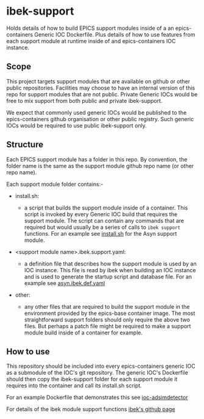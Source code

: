 # ibek-support

Holds details of how to build EPICS support modules inside of a
an epics-containers Generic IOC Dockerfile. Plus details of
how to use features from each support module at runtime inside of
and epics-containers IOC instance.

## Scope

This project targets
support modules that are available on github or other public
repositories. Facilities may choose to have an internal version of this
repo for support modules that are not public. Private Generic IOCs
would be free to mix support from both public and private ibek-support.

We expect that commonly used generic IOCs would be published to the
epics-containers github organisation or other public registry.
Such generic IOCs would be required to use public ibek-support only.



## Structure

Each EPICS support module has a folder in this repo. By convention,
the folder name is the same as the support module github repo name
(or other repo name).

Each support module folder contains:-

- install.sh:
  - a script that builds the support module inside of a container.
  This script is invoked by every Generic IOC build that requires the
  support module. The script can contain any commands that are required
  but would usually be a series of calls to `ibek support` functions.
  For an example see
  [install.sh](https://github.com/epics-containers/ibek-support/blob/main/asyn/install.sh)
  for the Asyn support module.

- \<support module name\>.ibek.support.yaml:
  - a definition file that describes how the support module is used by
  an IOC instance. This file is read by ibek when building an IOC instance
  and is used to generate the startup script and database file. For an
  example see
  [asyn.ibek.def.yaml](https://github.com/epics-containers/ibek-support/blob/main/asyn/asyn.ibek.support.yaml)

- other:
  - any other files that are required to build the support module in the
  environment provided by the epics-base container image.
  The most straightforward support folders should only require the above two
  files. But perhaps a patch file might be required to make a support module
  build inside of a container for example.



## How to use

This repository should be included into every epics-containers generic IOC
as a submodule of the IOC's git repository. The generic IOC's Dockerfile
should then copy the ibek-support folder for each support module it
requires into the container and call its install.sh script.

For an example Dockerfile that demonstrates this see
[ioc-adsimdetector](https://github.com/epics-containers/ioc-adsimdetector/blob/main/Dockerfile)

For details of the ibek module support functions
[ibek's github page](https://github.com/epics-containers/ibek)




